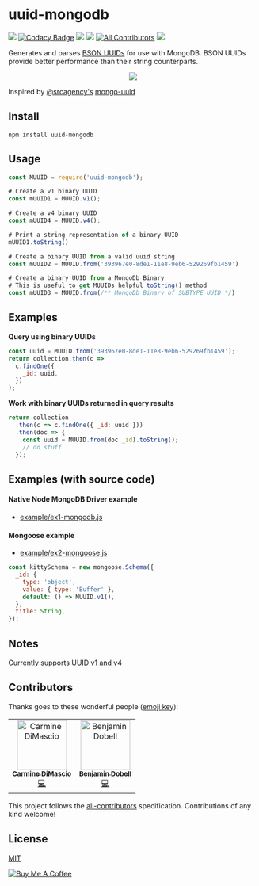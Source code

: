 # uuid-mongodb
![](https://travis-ci.org/cdimascio/uuid-mongodb.svg?branch=master) [![Codacy Badge](https://api.codacy.com/project/badge/Grade/a42f61ffc97b4bcbbca184ab838092c8)](https://www.codacy.com/app/cdimascio/uuid-mongodb?utm_source=github.com&amp;utm_medium=referral&amp;utm_content=cdimascio/uuid-mongodb&amp;utm_campaign=Badge_Grade) ![](https://img.shields.io/npm/v/uuid-mongodb.svg) ![](https://img.shields.io/npm/dm/uuid-mongodb.svg) [![All Contributors](https://img.shields.io/badge/all_contributors-2-orange.svg?style=flat-square)](#contributors)
 ![](https://img.shields.io/badge/license-MIT-blue.svg)

Generates and parses [BSON UUIDs](https://docs.mongodb.com/manual/reference/method/UUID/) for use with MongoDB. BSON UUIDs provide better performance than their string counterparts.

<p align="center">
  <img src="https://raw.githubusercontent.com/cdimascio/uuid-mongodb/master/assets/uuid-mongodb.png?raw=truef"/>
</p>

Inspired by [@srcagency's](https://github.com/srcagency) [mongo-uuid](https://github.com/srcagency/mongo-uuid)

## Install

```shell
npm install uuid-mongodb
```

## Usage

```javascript
const MUUID = require('uuid-mongodb');

# Create a v1 binary UUID
const mUUID1 = MUUID.v1();

# Create a v4 binary UUID
const mUUID4 = MUUID.v4();

# Print a string representation of a binary UUID
mUUID1.toString()

# Create a binary UUID from a valid uuid string
const mUUID2 = MUUID.from('393967e0-8de1-11e8-9eb6-529269fb1459')

# Create a binary UUID from a MongoDb Binary
# This is useful to get MUUIDs helpful toString() method
const mUUID3 = MUUID.from(/** MongoDb Binary of SUBTYPE_UUID */)
```

## Examples

**Query using binary UUIDs**

```javascript
const uuid = MUUID.from('393967e0-8de1-11e8-9eb6-529269fb1459');
return collection.then(c =>
  c.findOne({
    _id: uuid,
  })
);
```

**Work with binary UUIDs returned in query results**

```javascript
return collection
  .then(c => c.findOne({ _id: uuid }))
  .then(doc => {
    const uuid = MUUID.from(doc._id).toString();
    // do stuff
  });
```

## Examples (with source code)

#### Native Node MongoDB Driver example

- [example/ex1-mongodb.js](example/ex1-mongodb.js)

#### Mongoose example

- [example/ex2-mongoose.js](example/ex2-mongoose.js)

```javascript
const kittySchema = new mongoose.Schema({
  _id: {
    type: 'object',
    value: { type: 'Buffer' },
    default: () => MUUID.v1(),
  },
  title: String,
});
```

## Notes

Currently supports [UUID v1 and v4](https://www.ietf.org/rfc/rfc4122.txt)

## Contributors

Thanks goes to these wonderful people ([emoji key](https://allcontributors.org/docs/en/emoji-key)):

<!-- ALL-CONTRIBUTORS-LIST:START - Do not remove or modify this section -->
<!-- prettier-ignore -->
<table>
 <tr><td align="center"><a href="https://github.com/cdimascio"><img src="https://avatars1.githubusercontent.com/u/4706618?v=4" width="100px;" alt="Carmine DiMascio"/><br /><sub><b>Carmine DiMascio</b></sub></a><br /><a href="https://github.com/cdimascio/uuid-mongodb/commits?author=Carmine-DiMascio" title="Code">💻</a></td><td align="center"><a href="https://glassechidna.com.au"><img src="https://avatars1.githubusercontent.com/u/482276?v=4" width="100px;" alt="Benjamin Dobell"/><br /><sub><b>Benjamin Dobell</b></sub></a><br /><a href="https://github.com/cdimascio/uuid-mongodb/commits?author=Benjamin-Dobell" title="Code">💻</a></td></tr></table>

<!-- ALL-CONTRIBUTORS-LIST:END -->

This project follows the [all-contributors](https://github.com/all-contributors/all-contributors) specification. Contributions of any kind welcome!

## License

[MIT](./LICENSE)

<a href="https://www.buymeacoffee.com/m97tA5c" target="_blank"><img src="https://bmc-cdn.nyc3.digitaloceanspaces.com/BMC-button-images/custom_images/orange_img.png" alt="Buy Me A Coffee" style="height: auto !important;width: auto !important;" ></a>
